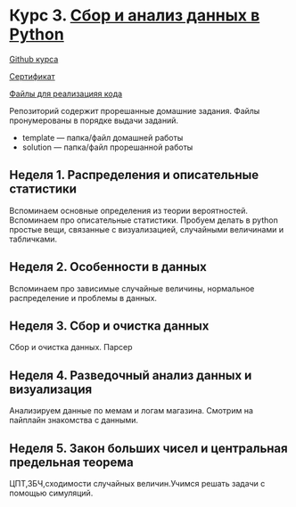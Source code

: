 # Курс 3. [Сбор и анализ данных в Python](https://www.coursera.org/learn/data-collection-and-analysis-in-python?specialization=machine-learning-from-statistics-to-neural-networks)

[Github курса](https://github.com/FUlyankin/matstat_coursera)

[Сертификат](https://github.com/AlekseiIvanov93/ml_from_statistics_to_nn/blob/master/03.data_collection_and_analysis/certificate.pdf)

[Файлы для реализацияя кода](https://drive.google.com/drive/folders/10fWTuW-MJrM71hKCsdBZcEU6iUF-8zLS?usp=sharing)

Репозиторий содержит прорешанные домашние задания. Файлы пронумерованы в порядке выдачи заданий.

* template — папка/файл домашней работы
* solution — папка/файл прорешанной работы

## Неделя 1. Распределения и описательные статистики
Вспоминаем основные определения из теории вероятностей. Вспоминаем про описательные статистики. Пробуем делать в python простые вещи, связанные с визуализацией, случайными величинами и табличками.
## Неделя 2. Особенности в данных
Вспоминаем про зависимые случайные величины, нормальное распределение и проблемы в данных.
## Неделя 3. Сбор и очистка данных
Сбор и очистка данных. Парсер
## Неделя 4. Разведочный анализ данных и визуализация
Анализируем данные по мемам и логам магазина. Смотрим на пайплайн знакомства с данными.
## Неделя 5. Закон больших чисел и центральная предельная теорема
ЦПТ,ЗБЧ,сходимости случайных величин.Учимся решать задачи с помощью симуляций.
